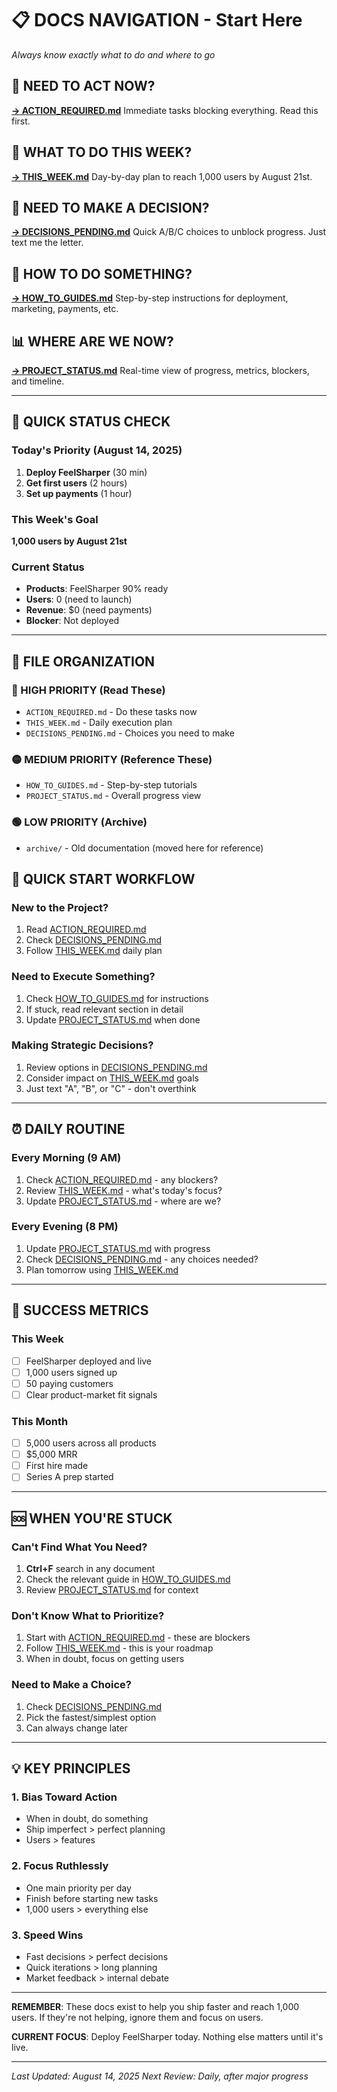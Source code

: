 # 📋 DOCS NAVIGATION - Start Here
*Always know exactly what to do and where to go*

## 🚨 NEED TO ACT NOW?
**[→ ACTION_REQUIRED.md](./ACTION_REQUIRED.md)** 
Immediate tasks blocking everything. Read this first.

## 📅 WHAT TO DO THIS WEEK?  
**[→ THIS_WEEK.md](./THIS_WEEK.md)**
Day-by-day plan to reach 1,000 users by August 21st.

## 🤔 NEED TO MAKE A DECISION?
**[→ DECISIONS_PENDING.md](./DECISIONS_PENDING.md)**
Quick A/B/C choices to unblock progress. Just text me the letter.

## 📖 HOW TO DO SOMETHING?
**[→ HOW_TO_GUIDES.md](./HOW_TO_GUIDES.md)**
Step-by-step instructions for deployment, marketing, payments, etc.

## 📊 WHERE ARE WE NOW?
**[→ PROJECT_STATUS.md](./PROJECT_STATUS.md)**
Real-time view of progress, metrics, blockers, and timeline.

---

## 🎯 QUICK STATUS CHECK

### Today's Priority (August 14, 2025)
1. **Deploy FeelSharper** (30 min)
2. **Get first users** (2 hours) 
3. **Set up payments** (1 hour)

### This Week's Goal
**1,000 users by August 21st**

### Current Status
- **Products**: FeelSharper 90% ready
- **Users**: 0 (need to launch)
- **Revenue**: $0 (need payments)
- **Blocker**: Not deployed

---

## 📁 FILE ORGANIZATION

### 🔴 HIGH PRIORITY (Read These)
- `ACTION_REQUIRED.md` - Do these tasks now
- `THIS_WEEK.md` - Daily execution plan  
- `DECISIONS_PENDING.md` - Choices you need to make

### 🟡 MEDIUM PRIORITY (Reference These)
- `HOW_TO_GUIDES.md` - Step-by-step tutorials
- `PROJECT_STATUS.md` - Overall progress view

### 🟢 LOW PRIORITY (Archive)
- `archive/` - Old documentation (moved here for reference)

## 🚀 QUICK START WORKFLOW

### New to the Project?
1. Read [ACTION_REQUIRED.md](./ACTION_REQUIRED.md) 
2. Check [DECISIONS_PENDING.md](./DECISIONS_PENDING.md)
3. Follow [THIS_WEEK.md](./THIS_WEEK.md) daily plan

### Need to Execute Something?
1. Check [HOW_TO_GUIDES.md](./HOW_TO_GUIDES.md) for instructions
2. If stuck, read relevant section in detail
3. Update [PROJECT_STATUS.md](./PROJECT_STATUS.md) when done

### Making Strategic Decisions?
1. Review options in [DECISIONS_PENDING.md](./DECISIONS_PENDING.md)
2. Consider impact on [THIS_WEEK.md](./THIS_WEEK.md) goals  
3. Just text "A", "B", or "C" - don't overthink

---

## ⏰ DAILY ROUTINE

### Every Morning (9 AM)
1. Check [ACTION_REQUIRED.md](./ACTION_REQUIRED.md) - any blockers?
2. Review [THIS_WEEK.md](./THIS_WEEK.md) - what's today's focus?
3. Update [PROJECT_STATUS.md](./PROJECT_STATUS.md) - where are we?

### Every Evening (8 PM) 
1. Update [PROJECT_STATUS.md](./PROJECT_STATUS.md) with progress
2. Check [DECISIONS_PENDING.md](./DECISIONS_PENDING.md) - any choices needed?
3. Plan tomorrow using [THIS_WEEK.md](./THIS_WEEK.md)

---

## 🎯 SUCCESS METRICS

### This Week
- [ ] FeelSharper deployed and live
- [ ] 1,000 users signed up  
- [ ] 50 paying customers
- [ ] Clear product-market fit signals

### This Month
- [ ] 5,000 users across all products
- [ ] $5,000 MRR
- [ ] First hire made
- [ ] Series A prep started

---

## 🆘 WHEN YOU'RE STUCK

### Can't Find What You Need?
1. **Ctrl+F** search in any document
2. Check the relevant guide in [HOW_TO_GUIDES.md](./HOW_TO_GUIDES.md)
3. Review [PROJECT_STATUS.md](./PROJECT_STATUS.md) for context

### Don't Know What to Prioritize?
1. Start with [ACTION_REQUIRED.md](./ACTION_REQUIRED.md) - these are blockers
2. Follow [THIS_WEEK.md](./THIS_WEEK.md) - this is your roadmap
3. When in doubt, focus on getting users

### Need to Make a Choice?
1. Check [DECISIONS_PENDING.md](./DECISIONS_PENDING.md)
2. Pick the fastest/simplest option
3. Can always change later

---

## 💡 KEY PRINCIPLES

### 1. Bias Toward Action
- When in doubt, do something
- Ship imperfect > perfect planning
- Users > features

### 2. Focus Ruthlessly  
- One main priority per day
- Finish before starting new tasks
- 1,000 users > everything else

### 3. Speed Wins
- Fast decisions > perfect decisions
- Quick iterations > long planning
- Market feedback > internal debate

---

**REMEMBER**: These docs exist to help you ship faster and reach 1,000 users. If they're not helping, ignore them and focus on users.

**CURRENT FOCUS**: Deploy FeelSharper today. Nothing else matters until it's live.

---

*Last Updated: August 14, 2025*
*Next Review: Daily, after major progress*